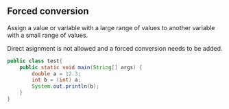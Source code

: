 ## Forced conversion

Assign a value or variable with a large range of values to another variable
with a small range of values. 

Direct asignment is not allowed and a forced conversion needs to be added.

```java
public class test{
    public static void main(String[] args) {
        double a = 12.3;
        int b = (int) a;
        System.out.println(b);
    }
}
```


